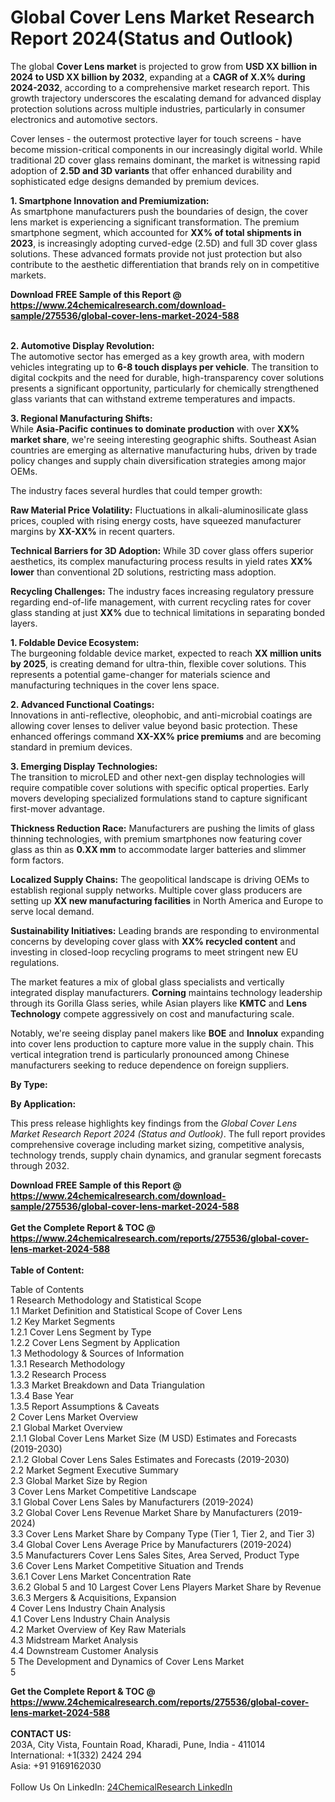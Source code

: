 <h1>Global Cover Lens Market Research Report 2024(Status and Outlook)</h1><p>The global <strong>Cover Lens market</strong> is projected to grow from <strong>USD XX billion in 2024 to USD XX billion by 2032</strong>, expanding at a <strong>CAGR of X.X% during 2024-2032</strong>, according to a comprehensive market research report. This growth trajectory underscores the escalating demand for advanced display protection solutions across multiple industries, particularly in consumer electronics and automotive sectors.</p><p>Cover lenses - the outermost protective layer for touch screens - have become mission-critical components in our increasingly digital world. While traditional 2D cover glass remains dominant, the market is witnessing rapid adoption of <strong>2.5D and 3D variants</strong> that offer enhanced durability and sophisticated edge designs demanded by premium devices.</p><p><strong>1. Smartphone Innovation and Premiumization:</strong><br>
As smartphone manufacturers push the boundaries of design, the cover lens market is experiencing a significant transformation. The premium smartphone segment, which accounted for <strong>XX% of total shipments in 2023</strong>, is increasingly adopting curved-edge (2.5D) and full 3D cover glass solutions. These advanced formats provide not just protection but also contribute to the aesthetic differentiation that brands rely on in competitive markets.</p><div><b>Download FREE Sample of this Report @ 
            <a href="https://www.24chemicalresearch.com/download-sample/275536/global-cover-lens-market-2024-588">
            https://www.24chemicalresearch.com/download-sample/275536/global-cover-lens-market-2024-588</a></b></div><br><p><strong>2. Automotive Display Revolution:</strong><br>
The automotive sector has emerged as a key growth area, with modern vehicles integrating up to <strong>6-8 touch displays per vehicle</strong>. The transition to digital cockpits and the need for durable, high-transparency cover solutions presents a significant opportunity, particularly for chemically strengthened glass variants that can withstand extreme temperatures and impacts.</p><p><strong>3. Regional Manufacturing Shifts:</strong><br>
While <strong>Asia-Pacific continues to dominate production</strong> with over <strong>XX% market share</strong>, we're seeing interesting geographic shifts. Southeast Asian countries are emerging as alternative manufacturing hubs, driven by trade policy changes and supply chain diversification strategies among major OEMs.</p><p>The industry faces several hurdles that could temper growth:</p><p><strong>Raw Material Price Volatility:</strong> Fluctuations in alkali-aluminosilicate glass prices, coupled with rising energy costs, have squeezed manufacturer margins by <strong>XX-XX%</strong> in recent quarters.</p><p><strong>Technical Barriers for 3D Adoption:</strong> While 3D cover glass offers superior aesthetics, its complex manufacturing process results in yield rates <strong>XX% lower</strong> than conventional 2D solutions, restricting mass adoption.</p><p><strong>Recycling Challenges:</strong> The industry faces increasing regulatory pressure regarding end-of-life management, with current recycling rates for cover glass standing at just <strong>XX%</strong> due to technical limitations in separating bonded layers.</p><p><strong>1. Foldable Device Ecosystem:</strong><br>
The burgeoning foldable device market, expected to reach <strong>XX million units by 2025</strong>, is creating demand for ultra-thin, flexible cover solutions. This represents a potential game-changer for materials science and manufacturing techniques in the cover lens space.</p><p><strong>2. Advanced Functional Coatings:</strong><br>
Innovations in anti-reflective, oleophobic, and anti-microbial coatings are allowing cover lenses to deliver value beyond basic protection. These enhanced offerings command <strong>XX-XX% price premiums</strong> and are becoming standard in premium devices.</p><p><strong>3. Emerging Display Technologies:</strong><br>
The transition to microLED and other next-gen display technologies will require compatible cover solutions with specific optical properties. Early movers developing specialized formulations stand to capture significant first-mover advantage.</p><p><strong>Thickness Reduction Race:</strong> Manufacturers are pushing the limits of glass thinning technologies, with premium smartphones now featuring cover glass as thin as <strong>0.XX mm</strong> to accommodate larger batteries and slimmer form factors.</p><p><strong>Localized Supply Chains:</strong> The geopolitical landscape is driving OEMs to establish regional supply networks. Multiple cover glass producers are setting up <strong>XX new manufacturing facilities</strong> in North America and Europe to serve local demand.</p><p><strong>Sustainability Initiatives:</strong> Leading brands are responding to environmental concerns by developing cover glass with <strong>XX% recycled content</strong> and investing in closed-loop recycling programs to meet stringent new EU regulations.</p><p>The market features a mix of global glass specialists and vertically integrated display manufacturers. <strong>Corning</strong> maintains technology leadership through its Gorilla Glass series, while Asian players like <strong>KMTC</strong> and <strong>Lens Technology</strong> compete aggressively on cost and manufacturing scale.</p><p>Notably, we're seeing display panel makers like <strong>BOE</strong> and <strong>Innolux</strong> expanding into cover lens production to capture more value in the supply chain. This vertical integration trend is particularly pronounced among Chinese manufacturers seeking to reduce dependence on foreign suppliers.</p><p><strong>By Type:</strong></p><p><strong>By Application:</strong></p><p>This press release highlights key findings from the <em>Global Cover Lens Market Research Report 2024 (Status and Outlook)</em>. The full report provides comprehensive coverage including market sizing, competitive analysis, technology trends, supply chain dynamics, and granular segment forecasts through 2032.</p><div><b>Download FREE Sample of this Report @ 
            <a href="https://www.24chemicalresearch.com/download-sample/275536/global-cover-lens-market-2024-588">
            https://www.24chemicalresearch.com/download-sample/275536/global-cover-lens-market-2024-588</a></b></div><br><div><b>Get the Complete Report & TOC @ 
            <a href="https://www.24chemicalresearch.com/reports/275536/global-cover-lens-market-2024-588">
            https://www.24chemicalresearch.com/reports/275536/global-cover-lens-market-2024-588</a></b></div><br>
            <b>Table of Content:</b><p>Table of Contents<br />
1 Research Methodology and Statistical Scope<br />
1.1 Market Definition and Statistical Scope of Cover Lens<br />
1.2 Key Market Segments<br />
1.2.1 Cover Lens Segment by Type<br />
1.2.2 Cover Lens Segment by Application<br />
1.3 Methodology & Sources of Information<br />
1.3.1 Research Methodology<br />
1.3.2 Research Process<br />
1.3.3 Market Breakdown and Data Triangulation<br />
1.3.4 Base Year<br />
1.3.5 Report Assumptions & Caveats<br />
2 Cover Lens Market Overview<br />
2.1 Global Market Overview<br />
2.1.1 Global Cover Lens Market Size (M USD) Estimates and Forecasts (2019-2030)<br />
2.1.2 Global Cover Lens Sales Estimates and Forecasts (2019-2030)<br />
2.2 Market Segment Executive Summary<br />
2.3 Global Market Size by Region<br />
3 Cover Lens Market Competitive Landscape<br />
3.1 Global Cover Lens Sales by Manufacturers (2019-2024)<br />
3.2 Global Cover Lens Revenue Market Share by Manufacturers (2019-2024)<br />
3.3 Cover Lens Market Share by Company Type (Tier 1, Tier 2, and Tier 3)<br />
3.4 Global Cover Lens Average Price by Manufacturers (2019-2024)<br />
3.5 Manufacturers Cover Lens Sales Sites, Area Served, Product Type<br />
3.6 Cover Lens Market Competitive Situation and Trends<br />
3.6.1 Cover Lens Market Concentration Rate<br />
3.6.2 Global 5 and 10 Largest Cover Lens Players Market Share by Revenue<br />
3.6.3 Mergers & Acquisitions, Expansion<br />
4 Cover Lens Industry Chain Analysis<br />
4.1 Cover Lens Industry Chain Analysis<br />
4.2 Market Overview of Key Raw Materials<br />
4.3 Midstream Market Analysis<br />
4.4 Downstream Customer Analysis<br />
5 The Development and Dynamics of Cover Lens Market <br />
5</p><div><b>Get the Complete Report & TOC @ 
            <a href="https://www.24chemicalresearch.com/reports/275536/global-cover-lens-market-2024-588">
            https://www.24chemicalresearch.com/reports/275536/global-cover-lens-market-2024-588</a></b></div><br><b>CONTACT US:</b><br>
            203A, City Vista, Fountain Road, Kharadi, Pune, India - 411014<br>
            International: +1(332) 2424 294<br>
            Asia: +91 9169162030 <br><br>
            Follow Us On LinkedIn: <a href="https://www.linkedin.com/company/24chemicalresearch/">24ChemicalResearch LinkedIn</a>